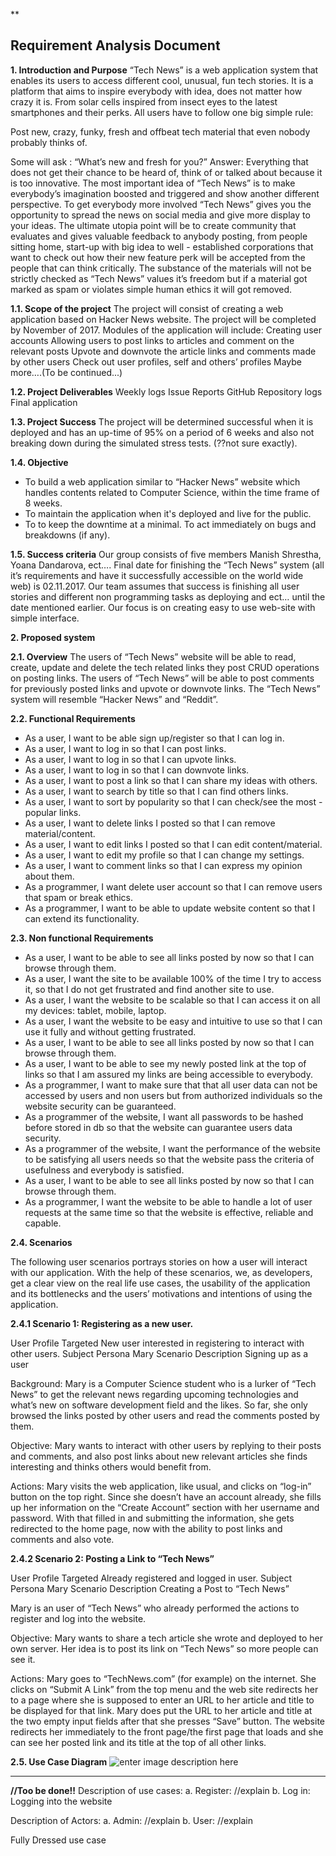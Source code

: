 **

Requirement Analysis Document
--------------------------------------

**1. Introduction and Purpose**
“Tech News” is a web application system that enables its users to access different cool,  unusual, fun tech stories. It is a platform that aims to inspire everybody with idea, does not matter how crazy it is. From solar cells inspired from insect eyes to the latest smartphones and their perks. All users have to follow one big simple rule:

Post new, crazy, funky, fresh and offbeat tech material that even nobody probably thinks of. 

Some will ask : “What’s new and fresh for you?”
Answer: Everything that does not get their chance to be heard of, think of or talked about because it is too innovative. 
The most important idea of “Tech News” is to make everybody’s imagination boosted and triggered and show another different perspective.
To get everybody more involved “Tech News” gives you the opportunity to spread the news on social media and give more display to your ideas. 
The ultimate utopia point will be to create community that evaluates and gives valuable feedback to anybody posting, from people sitting home, start-up with big idea to well - established corporations that want to check out how their new feature perk will be accepted from the people that can think critically. The substance of the materials will not be strictly checked as “Tech News” values it’s freedom but if a material got marked as spam or violates simple human ethics it will got removed. 

**1.1. Scope of the project**
The project will consist of creating a web application based on Hacker News website. The project will be completed by November of 2017. Modules of the application will include:
Creating user accounts
Allowing users to post links to articles and comment on the relevant posts
Upvote and downvote the article links and comments made by other users
Check out user profiles, self and others’ profiles
Maybe more….(To be continued...)

**1.2. Project Deliverables**
Weekly logs
Issue Reports
GitHub Repository logs
Final application

**1.3. Project Success**
 The project will be determined successful when it is deployed and has an up-time of 95% on a period of 6 weeks and also not breaking down during the simulated stress tests. (??not sure exactly).

**1.4. Objective**

- To build a web application similar to “Hacker News” website which
   handles contents related to Computer Science, within the time frame
   of 8 weeks.
- To maintain the application when it's deployed and live
   for the public. 
- To to keep the downtime at a minimal. To act
   immediately on bugs and breakdowns (if any).

**1.5. Success criteria**
Our group consists of five members Manish Shrestha, Yoana Dandarova, ect….
Final date for finishing the “Tech News” system (all it’s requirements and have it successfully accessible on the world wide web) is 02.11.2017. Our  team assumes that success is finishing all user stories and different non programming tasks as deploying and ect… until the date mentioned earlier.
Our focus is on creating easy to use web-site with simple interface.  

**2. Proposed system**

**2.1. Overview**
The users of “Tech News” website will be able to read, create, update and delete the tech related links they post CRUD operations on posting links. 
The users of “Tech News” will be able to post comments for previously posted links and upvote or downvote links. 
The “Tech News” system will resemble “Hacker News” and “Reddit”.

**2.2. Functional Requirements**

- As a user, I want to be able sign up/register so that I can log in.
- As a user, I want to log in so that I can post links.
- As a user, I want to log in so that I can upvote links.
- As a user, I want to log in so that I can downvote links.
- As a user, I want to post a link so that I can share my ideas with others.
- As a user, I want to search by title so that I can find others links.
- As a user, I want to sort by popularity so that I can check/see the most - popular links.
- As a user, I want to delete links I posted so that I can remove material/content.
- As a user, I want to edit links I posted so that I can edit content/material.
- As a user, I want to edit my profile so that I can change my settings.
- As a user, I want to comment links so that I can express my opinion about them.
- As a programmer, I want delete user account so that I can remove users that spam or break ethics.
- As a programmer, I want to be able to update website content so that I can extend its functionality.

**2.3. Non functional Requirements**
      
- As a user, I want to be able to see all links posted by now so that I can browse through them.
- As a user, I want  the site to be available 100% of the time I try to access it, so that I do not get frustrated and find another site to use.
- As a user, I want the website to be scalable so that I can access it on all my devices: tablet, mobile, laptop.
- As a user, I want  the website to be easy and intuitive to use so that I can use it fully and without getting frustrated.
- As a user, I want to be able to see all links posted by now so that I can browse through them.
- As a user, I want to be able to see my newly posted link at the top of links so that I am assured my links are being accessible to everybody.
- As a programmer, I want to make sure that that all user data can not be accessed by users and non users but from authorized individuals so the website security can be guaranteed.
- As a programmer of the website, I want all passwords to be hashed before stored in db so that the website can guarantee users data security. 
- As a programmer of the website, I want the performance of the website to be satisfying all users needs so that the website pass the criteria of usefulness and everybody is satisfied. 
- As a user, I want to be able to see all links posted by now so that I can browse through them.
- As a programmer, I want the website to be able to handle a lot of user requests at the same time so that the website is effective, reliable and capable.



**2.4. Scenarios**

The following user scenarios portrays stories on how a user will interact with our application. With the help of these scenarios, we, as developers, get a clear view on the real life use cases, the usability of the application and its bottlenecks and the users’ motivations and intentions of using the application.


**2.4.1 Scenario 1: Registering as a new user.**


User Profile Targeted
New user interested in registering to interact with other users.
Subject Persona
Mary
Scenario Description
Signing up as a user

Background:
Mary is a Computer Science student who is a lurker of “Tech News” to get the relevant news regarding upcoming technologies and what’s new on software development field and the likes. So far, she only browsed the links posted by other users and read the comments posted by them.

Objective:
Mary wants to interact with other users by replying to their posts and comments, and also post links about new relevant articles she finds interesting and thinks others would benefit from.

Actions:
Mary visits the web application, like usual, and clicks on “log-in” button on the top right. Since she doesn’t have an account already, she fills up her information on the “Create Account” section with her username and password. With that filled in and submitting the information, she gets redirected to the home page, now with the ability to post links and comments and also vote.






**2.4.2 Scenario 2: Posting a Link to “Tech News”**

User Profile Targeted
Already registered and logged in user.
Subject Persona
Mary
Scenario Description
Creating a Post to “Tech News”

Mary is an user of “Tech News” who already performed the actions to register and log into the website. 

Objective:
Mary wants to share a tech article she wrote and deployed to her own server. Her idea is to post its link on “Tech News” so more people can see it. 

Actions:
Mary goes to “TechNews.com” (for example) on the internet. She clicks on 
“Submit A Link” from the top menu and the web site redirects her to a page where she is supposed to enter an URL to her article and title to be displayed for that link. Mary does put the URL to her article and title at the two empty input fields after that she presses “Save” button. The website redirects her immediately to the front page/the first page that loads and she can see her posted link and its title at the top of all other links.

**2.5. Use Case Diagram**
![enter image description here](https://lh3.googleusercontent.com/j_9G1aeixynnEMjcEOTcN_PpEJIAOQZLSWGAK7jJjtCRvELPaIJmji5i1-LNvciOJtYKsL1AkAXJ7Q=s0 "Hacker News Clone &#40;2&#41;.png")


----------


**//Too be done!!**
Description of use cases:
a. Register:
//explain
b. Log in:
Logging into the website

Description of Actors:
a. Admin:
//explain
b. User:
//explain

Fully Dressed use case